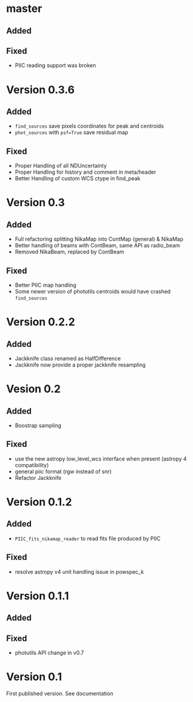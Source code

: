 master
=====

Added
-----

Fixed
-----

* PIIC reading support was broken

Version 0.3.6
=============

Added
-----
* `find_sources` save pixels coordinates for peak and centroids
* `phot_sources` with `psf=True` save residual map

Fixed
-----

* Proper Handling of all NDUncertainty
* Proper Handling for history and comment in meta/header
* Better Handling of custom WCS ctype in find_peak

Version 0.3
===========

Added
-----
* Full refactoring splitting NikaMap into ContMap (general) & NikaMap
* Better handling of beams with ContBeam, same API as radio_beam
* Removed NikaBeam, replaced by ContBeam

Fixed
-----
* Better PIIC map handling
* Some newer version of photutils centroids would have crashed `find_sources`

Version 0.2.2
=============

Added
-----
* Jackknife class renamed as HalfDifference
* Jackknife now provide a proper jackknife resampling

Vesion 0.2
==========
Added
-----
* Boostrap sampling

Fixed
-----
* use the new astropy low_level_wcs interface when present (astropy 4 compatibility)
* general piic format (rgw instead of snr)
* Refactor Jackknife

Version 0.1.2
=============

Added
-----
* `PIIC_fits_nikamap_reader` to read fits file produced by PIIC

Fixed
-----
* resolve astropy v4 unit handling issue in powspec_k

Version 0.1.1
=============

Added
-----

Fixed
-----
* photutils API change in v0.7



Version 0.1
===========

First published version. See documentation
